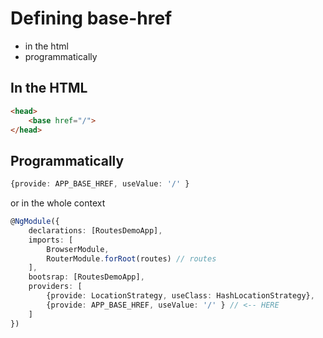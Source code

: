 # Defining base-href

+ in the html
+ programmatically

## In the HTML

```html
<head>
    <base href="/">
</head>
```

## Programmatically

```typescript
{provide: APP_BASE_HREF, useValue: '/' }
``` 

or in the whole context

```typescript
@NgModule({
    declarations: [RoutesDemoApp],
    imports: [
        BrowserModule,
        RouterModule.forRoot(routes) // routes
    ],
    bootsrap: [RoutesDemoApp],
    providers: [
        {provide: LocationStrategy, useClass: HashLocationStrategy},
        {provide: APP_BASE_HREF, useValue: '/' } // <-- HERE
    ]
})
```